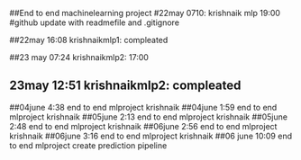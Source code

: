 ##End to end machinelearning project
#22may 0710: krishnaik mlp 19:00
#github update with readmefile and .gitignore

##22may 16:08 krishnaikmlp1: compleated

##23 may 07:24 krishnaikmlp2:  17:00
## 23may 12:51 krishnaikmlp2: compleated
##04june 4:38 end to end mlproject krishnaik
##04june 1:59 end to end mlproject krishnaik
##05june 2:13 end to end mlproject krishnaik
##05june 2:48 end to end mlproject krishnaik
##06june 2:56 end to end mlproject krishnaik
##06june 3:16 end to end mlproject krishnaik
##06 june 10:09 end to end mlproject create prediction pipeline